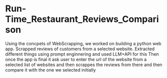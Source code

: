 # Run-Time_Restaurant_Reviews_Comparison

Using the concpets of WebScrapping, we worked on building a python web app.
Scrapped reviews of customers from a selected website.
Extracted different things using prompt enginnering and used LLM+API for this
Then once the app is final it ask user to enter the url of the website from a selected list of websites and then scrappes the reviews from there and then compare it with the one we selected initially
